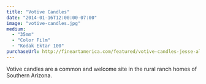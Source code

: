 ```yaml
---
title: "Votive Candles"
date: "2014-01-16T12:00:00-07:00"
image: "votive-candles.jpg"
medium:
  - "35mm"
  - "Color Film"
  - "Kodak Ektar 100"
purchaseUrl: http://fineartamerica.com/featured/votive-candles-jesse-allen.html
---
```


Votive candles are a common and welcome site in the rural ranch homes of Southern Arizona.
